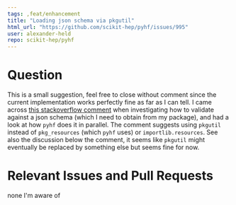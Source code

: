 ```yaml
---
tags: ,feat/enhancement
title: "Loading json schema via pkgutil"
html_url: "https://github.com/scikit-hep/pyhf/issues/995"
user: alexander-held
repo: scikit-hep/pyhf
---
```


# Question

This is a small suggestion, feel free to close without comment since the current implementation works perfectly fine as far as I can tell. I came across [this stackoverflow comment](https://stackoverflow.com/questions/6028000/how-to-read-a-static-file-from-inside-a-python-package/58941536#58941536) when investigating how to validate against a json schema (which I need to obtain from my package), and had a look at how `pyhf` does it in parallel. The comment suggests using `pkgutil` instead of `pkg_resources` (which `pyhf` uses) or `importlib.resources`. See also the discussion below the comment, it seems like `pkgutil` might eventually be replaced by something else but seems fine for now.

# Relevant Issues and Pull Requests

none I'm aware of
